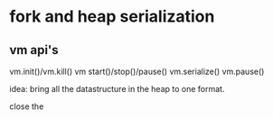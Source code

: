 # fork and heap serialization
## 

## vm api's
vm.init()/vm.kill()
vm start()/stop()/pause()
vm.serialize()
vm.pause()


idea: bring all the datastructure in the heap
to one format.

close the
